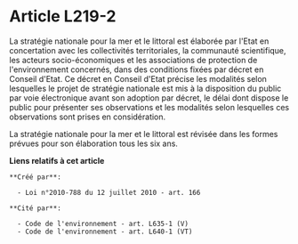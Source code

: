 # Article L219-2

La stratégie nationale pour la mer et le littoral est élaborée par l'Etat en concertation avec les collectivités
territoriales, la communauté scientifique, les acteurs socio-économiques et les associations de protection de l'environnement
concernés, dans des conditions fixées par décret en Conseil d'Etat. Ce décret en Conseil d'Etat précise les modalités selon
lesquelles le projet de stratégie nationale est mis à la disposition du public par voie électronique avant son adoption par
décret, le délai dont dispose le public pour présenter ses observations et les modalités selon lesquelles ces observations
sont prises en considération. 

La stratégie nationale pour la mer et le littoral est révisée dans les formes prévues pour son élaboration tous les six ans.

**Liens relatifs à cet article**

	**Créé par**:

	  - Loi n°2010-788 du 12 juillet 2010 - art. 166

	**Cité par**:

	  - Code de l'environnement - art. L635-1 (V)
	  - Code de l'environnement - art. L640-1 (VT)
